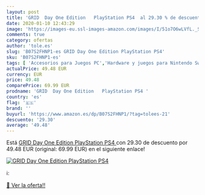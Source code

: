 ```yaml
---
layout: post
title: 'GRID  Day One Edition   PlayStation PS4  al 29.30 % de descuento'
date: 2020-01-10 12:43:29
image: 'https://images-eu.ssl-images-amazon.com/images/I/51o7O6wLVfL._SL400_.jpg'
comments: true
category: ofertas
author: 'tole.es'
slug: 'B07S2FHNP1-es GRID Day One Edition PlayStation PS4'
sku: 'B07S2FHNP1-es'
tags: [ 'Accesorios para Juegos PC','Hardware y juegos para Nintendo Switch','Hardware y juegos para PlayStation 4','Juegos para Nintendo Switch','Juegos para PlayStation 4','Juegos y Accesorios para PC','Teclados para gamers para PC','Videojuegos','playstation','ps4', ]
actualPrice: 49.48 EUR
currency: EUR
price: 49.48
comparePrice: 69.99 EUR
prodname: 'GRID  Day One Edition   PlayStation PS4 '
country: 'es'
flag: '🇪🇸'
brand: ''
buyurl: 'https://www.amazon.es/dp/B07S2FHNP1/?tag=tolees-21'
descuento: '29.30'
average: '49.48'
---
```


Está [GRID  Day One Edition   PlayStation PS4 ](https://www.amazon.es/dp/B07S2FHNP1/?tag=tolees-21) con 29.30 de descuento por 49.48 EUR (original: 69.99 EUR) en el siguiente enlace!

[![GRID  Day One Edition   PlayStation PS4 ](https://images-eu.ssl-images-amazon.com/images/I/51o7O6wLVfL._SL400_.jpg)](https://www.amazon.es/dp/B07S2FHNP1/?tag=tolees-21)

ℹ️:


[🛒 Ver la oferta!!](https://www.amazon.es/dp/B07S2FHNP1/?tag=tolees-21)
